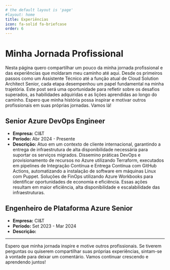 ```yaml
---
# the default layout is 'page'
#layout: home
title: Experiências
icon: fa-solid fa-briefcase
order: 6
---
```

# Minha Jornada Profissional

Nesta página quero compartilhar um pouco da minha jornada profissional e das experiências que moldaram meu caminho até aqui. Desde os primeiros passos como um Assistente Técnico até a função atual de Cloud Solution Architect Senior, cada etapa desempenhou um papel fundamental na minha trajetória. Este post será uma oportunidade para refletir sobre os desafios superados, as habilidades adquiridas e as lições aprendidas ao longo do caminho. Espero que minha história possa inspirar e motivar outros profissionais em suas próprias jornadas. Vamos lá!

## Senior Azure DevOps Engineer
- **Empresa:** CI&T
- **Período:** Abr 2024 - Presente
- **Descrição:** Atuo em um contexto de cliente internacional, garantindo a entrega de infraestrutura de alta disponibilidade necessária para suportar os serviços migrados. Dissemino práticas DevOps e provisionamento de recursos no Azure utilizando Terraform, executados em pipelines de Integração Contínua e Entrega Contínua com GitHub Actions, automatizando a instalação de software em máquinas Linux com Puppet. Soluções de FinOps utilizando Azure Workbooks para identificar oportunidades de economia e eficiência. Essas ações resultam em maior eficiência, alta disponibilidade e escalabilidade das infraestruturas.

## Engenheiro de Plataforma Azure Senior
- **Empresa:** CI&T
- **Período:** Set 2023 - Mar 2024
- **Descrição:**
---

Espero que minha jornada inspire e motive outros profissionais. Se tiverem perguntas ou quiserem compartilhar suas próprias experiências, sintam-se à vontade para deixar um comentário. Vamos continuar crescendo e aprendendo juntos!
